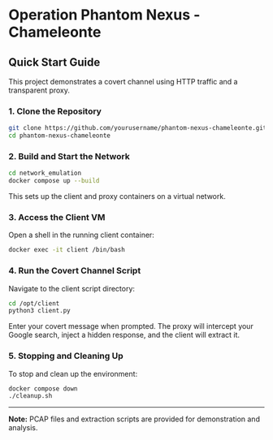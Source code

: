 # Operation Phantom Nexus - Chameleonte

## Quick Start Guide

This project demonstrates a covert channel using HTTP traffic and a transparent proxy.

### 1. Clone the Repository

```bash
git clone https://github.com/yourusername/phantom-nexus-chameleonte.git
cd phantom-nexus-chameleonte
```

### 2. Build and Start the Network

```bash
cd network_emulation
docker compose up --build
```

This sets up the client and proxy containers on a virtual network.

### 3. Access the Client VM

Open a shell in the running client container:

```bash
docker exec -it client /bin/bash
```

### 4. Run the Covert Channel Script

Navigate to the client script directory:

```bash
cd /opt/client
python3 client.py
```

Enter your covert message when prompted. The proxy will intercept your Google search, inject a hidden response, and the client will extract it.

### 5. Stopping and Cleaning Up

To stop and clean up the environment:

```bash
docker compose down
./cleanup.sh
```

---

**Note:** PCAP files and extraction scripts are provided for demonstration and analysis.